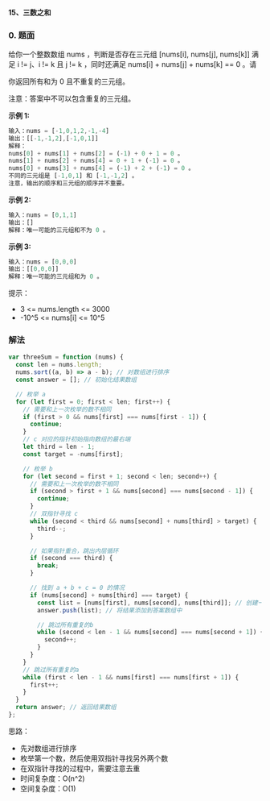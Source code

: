 #### 15、三数之和

### 0. 题面

给你一个整数数组 nums ，判断是否存在三元组 [nums[i], nums[j], nums[k]] 满足 i != j、i != k 且 j != k ，同时还满足 nums[i] + nums[j] + nums[k] == 0 。请

你返回所有和为 0 且不重复的三元组。

注意：答案中不可以包含重复的三元组。

**示例 1:**

```javascript
输入：nums = [-1,0,1,2,-1,-4]
输出：[[-1,-1,2],[-1,0,1]]
解释：
nums[0] + nums[1] + nums[2] = (-1) + 0 + 1 = 0 。
nums[1] + nums[2] + nums[4] = 0 + 1 + (-1) = 0 。
nums[0] + nums[3] + nums[4] = (-1) + 2 + (-1) = 0 。
不同的三元组是 [-1,0,1] 和 [-1,-1,2] 。
注意，输出的顺序和三元组的顺序并不重要。
```

**示例 2:**

```javascript
输入：nums = [0,1,1]
输出：[]
解释：唯一可能的三元组和不为 0 。
```

**示例 3:**

```javascript
输入：nums = [0,0,0]
输出：[[0,0,0]]
解释：唯一可能的三元组和为 0 。
```

提示：

- 3 <= nums.length <= 3000
- -10^5 <= nums[i] <= 10^5

### 解法

```javascript
var threeSum = function (nums) {
  const len = nums.length;
  nums.sort((a, b) => a - b); // 对数组进行排序
  const answer = []; // 初始化结果数组

  // 枚举 a
  for (let first = 0; first < len; first++) {
    // 需要和上一次枚举的数不相同
    if (first > 0 && nums[first] === nums[first - 1]) {
      continue;
    }
    // c 对应的指针初始指向数组的最右端
    let third = len - 1;
    const target = -nums[first];

    // 枚举 b
    for (let second = first + 1; second < len; second++) {
      // 需要和上一次枚举的数不相同
      if (second > first + 1 && nums[second] === nums[second - 1]) {
        continue;
      }
      // 双指针寻找 c
      while (second < third && nums[second] + nums[third] > target) {
        third--;
      }

      // 如果指针重合，跳出内层循环
      if (second === third) {
        break;
      }

      // 找到 a + b + c = 0 的情况
      if (nums[second] + nums[third] === target) {
        const list = [nums[first], nums[second], nums[third]]; // 创建一个包含三个元素的数组
        answer.push(list); // 将结果添加到答案数组中

        // 跳过所有重复的b
        while (second < len - 1 && nums[second] === nums[second + 1]) {
          second++;
        }
      }
    }
    // 跳过所有重复的a
    while (first < len - 1 && nums[first] === nums[first + 1]) {
      first++;
    }
  }
  return answer; // 返回结果数组
};
```

思路：

- 先对数组进行排序
- 枚举第一个数，然后使用双指针寻找另外两个数
- 在双指针寻找的过程中，需要注意去重
- 时间复杂度：O(n^2)
- 空间复杂度：O(1)
